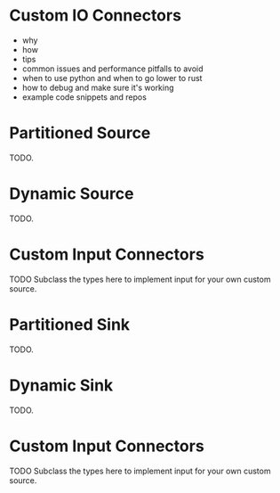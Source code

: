 # Custom IO Connectors

* why
* how
* tips
* common issues and performance pitfalls to avoid
* when to use python and when to go lower to rust
* how to debug and make sure it's working
* example code snippets and repos

# Partitioned Source

TODO.

# Dynamic Source

TODO.

# Custom Input Connectors

TODO Subclass the types here to implement input for your own custom source.


# Partitioned Sink

TODO.

# Dynamic Sink

TODO.

# Custom Input Connectors

TODO Subclass the types here to implement input for your own custom source.
